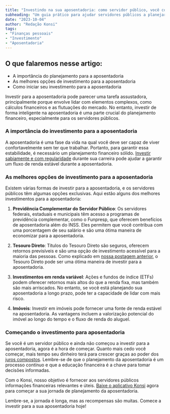 ```yaml
---
title: "Investindo na sua aposentadoria: como servidor público, você conhece todas as suas opções?"
subheading: "Um guia prático para ajudar servidores públicos a planejar e investir sabiamente para a aposentadoria."
date: "2023-10-04"
author: "Redação Konsi"
tags:
- "Finanças pessoais"
- "Investimento"
- "Aposentadoria"
---
```


## O que falaremos nesse artigo:

- A importância do planejamento para a aposentadoria
- As melhores opções de investimento para a aposentadoria 
- Como iniciar seu investimento para a aposentadoria

Investir para a aposentadoria pode parecer uma tarefa assustadora, principalmente porque envolve lidar com elementos complexos, como cálculos financeiros e as flutuações do mercado. No entanto, investir de forma inteligente na aposentadoria é uma parte crucial do planejamento financeiro, especialmente para os servidores públicos.

### A importância do investimento para a aposentadoria
 
A aposentadoria é uma fase da vida na qual você deve ser capaz de viver confortavelmente sem ter que trabalhar. Portanto, para garantir essa estabilidade, é necessário um planejamento financeiro sólido. [Investir sabiamente e com regularidade](https://konsi.com.br/postagens/aprenda-a-navegar-pelas-guas-das-taxas-de-juros) durante sua carreira pode ajudar a garantir um fluxo de renda estável durante a aposentadoria.

### As melhores opções de investimento para a aposentadoria

Existem várias formas de investir para a aposentadoria, e os servidores públicos têm algumas opções exclusivas. Aqui estão alguns dos melhores investimentos para a aposentadoria:

1. **Previdência Complementar do Servidor Público**: Os servidores federais, estaduais e municipais têm acesso a programas de previdência complementar, como o Funpresp, que oferecem benefícios de aposentadoria além do INSS. Eles permitem que você contribua com uma porcentagem de seu salário e são uma ótima maneira de economizar para a aposentadoria.

2. **Tesouro Direto**: Títulos do Tesouro Direto são seguros, oferecem retornos previsíveis e são uma opção de investimento acessível para a maioria das pessoas. Como explicado em [nossa postagem anterior](https://konsi.com.br/postagens/aprenda-a-navegar-pelas-guas-das-taxas-de-juros), o Tesouro Direto pode ser uma ótima maneira de investir para a aposentadoria.

3. **Investimentos em renda variável**: Ações e fundos de índice (ETFs) podem oferecer retornos mais altos do que a renda fixa, mas também são mais arriscados. No entanto, se você está planejando sua aposentadoria a longo prazo, pode ter a capacidade de lidar com mais risco.

4. **Imóveis**: Investir em imóveis pode fornecer uma fonte de renda estável na aposentadoria. As vantagens incluem a valorização potencial do imóvel ao longo do tempo e o fluxo de renda do aluguel.

### Começando o investimento para aposentadoria

Se você é um servidor público e ainda não começou a investir para a aposentadoria, agora é a hora de começar. Quanto mais cedo você começar, mais tempo seu dinheiro terá para crescer graças ao poder dos [juros compostos](https://konsi.com.br/postagens/aprenda-a-navegar-pelas-guas-das-taxas-de-juros). Lembre-se de que o planejamento da aposentadoria é um processo contínuo e que a educação financeira é a chave para tomar decisões informadas.

Com o Konsi, nosso objetivo é fornecer aos servidores públicos informações financeiras relevantes e úteis. [Baixe o aplicativo Konsi](https://konsi.com.br/download-app) agora para começar a sua jornada de planejamento da aposentadoria. 

Lembre-se, a jornada é longa, mas as recompensas são muitas. Comece a investir para a sua aposentadoria hoje!